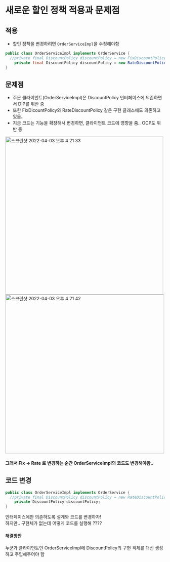 # 새로운 할인 정책 적용과 문제점

## 적용
* 할인 정책을 변경하려면 ```OrderServiceImpl```을 수정해야함

```java
public class OrderServiceImpl implements OrderService {
  //private final DiscountPolicy discountPolicy = new FixDiscountPolicy();
    private final DiscountPolicy discountPolicy = new RateDiscountPolicy();
}
```

## 문제점

* 주문 클라이언트(OrderServiceImpl)은 DiscountPolicy 인터페이스에 의존하면서 DIP를 위반 중
* 또한 FixDicountPolicy와 RateDiscountPolicy 같은 구현 클래스에도 의존하고 있음..
* 지금 코드는 기능을 확장해서 변경하면, 클라이언트 코드에 영향을 줌.. OCP도 위반 중



<img width="499" alt="스크린샷 2022-04-03 오후 4 21 33" src="https://user-images.githubusercontent.com/97823928/161416424-7e70e67a-cfb9-4c49-93ca-27b658c54283.png">
<img width="502" alt="스크린샷 2022-04-03 오후 4 21 42" src="https://user-images.githubusercontent.com/97823928/161416428-10f8920a-a7e2-49ee-922e-5a846c149e16.png">

#### 그래서 Fix → Rate 로 변경하는 순간 OrderServiceImpl의 코드도 변경해야함..

## 코드 변경

```java
public class OrderServiceImpl implements OrderService {
  //private final DiscountPolicy discountPolicy = new RateDiscountPolicy();
    private DiscountPolicy discountPolicy;
}
```
인터페이스에만 의존하도록 설계와 코드를 변경하자!  
하지만.. 구현체가 없는데 어떻게 코드를 실행해 ????

#### 해결방안
누군가 클라이언트인 OrderServiceImpl에 DiscountPolicy의 구현 객체를 대신 생성하고 주입해주어야 함
